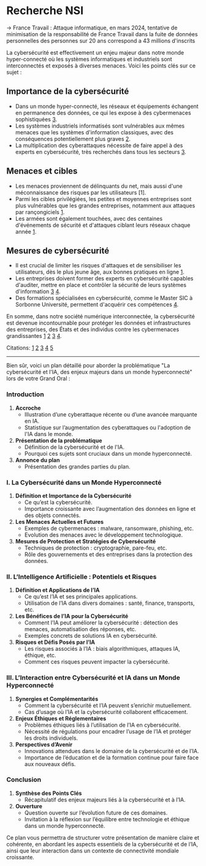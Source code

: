 # Recherche NSI

-> France Travail :
Attaque informatique, en mars 2024, tentative de minimisation de la responsabilité de France Travail dans la fuite de données personnelles des personnes sur 20 ans correspond a 43 millions d'inscrits

La cybersécurité est effectivement un enjeu majeur dans notre monde hyper-connecté où les systèmes informatiques et industriels sont interconnectés et exposés à diverses menaces. Voici les points clés sur ce sujet :

## Importance de la cybersécurité

- Dans un monde hyper-connecté, les réseaux et équipements échangent en permanence des données, ce qui les expose à des cybermenaces sophistiquées [3](https://guardia.school/metiers/expert-en-cybersecurite.html).
- Les systèmes industriels informatisés sont vulnérables aux mêmes menaces que les systèmes d'information classiques, avec des conséquences potentiellement plus graves [2](https://cyber.gouv.fr/publications/la-cybersecurite-des-systemes-industriels).
- La multiplication des cyberattaques nécessite de faire appel à des experts en cybersécurité, très recherchés dans tous les secteurs [3](https://guardia.school/metiers/expert-en-cybersecurite.html).

## Menaces et cibles

- Les menaces proviennent de délinquants du net, mais aussi d'une méconnaissance des risques par les utilisateurs [1].
- Parmi les cibles privilégiées, les petites et moyennes entreprises sont plus vulnérables que les grandes entreprises, notamment aux attaques par rançongiciels [1](https://www.rcf.fr/articles/actualite/la-cybersecurite-enjeu-cle-dun-monde-hyperconnecte).
- Les armées sont également touchées, avec des centaines d'événements de sécurité et d'attaques ciblant leurs réseaux chaque année [1](https://www.rcf.fr/articles/actualite/la-cybersecurite-enjeu-cle-dun-monde-hyperconnecte).

## Mesures de cybersécurité

- Il est crucial de limiter les risques d'attaques et de sensibiliser les utilisateurs, dès le plus jeune âge, aux bonnes pratiques en ligne [1](https://www.rcf.fr/articles/actualite/la-cybersecurite-enjeu-cle-dun-monde-hyperconnecte).
- Les entreprises doivent former des experts en cybersécurité capables d'auditer, mettre en place et contrôler la sécurité de leurs systèmes d'information [3](https://guardia.school/metiers/expert-en-cybersecurite.html) [4](https://formations.pantheonsorbonne.fr/fr/catalogue-des-formations/master-M/master-management-des-systemes-d-information-KBUV9JGI/master-parcours-systemes-d-information-et-de-connaissance-sous-parcours-cybersecurite-apprentissage-KD8MHGXN.html).
- Des formations spécialisées en cybersécurité, comme le Master SIC à Sorbonne Université, permettent d'acquérir ces compétences [4](https://formations.pantheonsorbonne.fr/fr/catalogue-des-formations/master-M/master-management-des-systemes-d-information-KBUV9JGI/master-parcours-systemes-d-information-et-de-connaissance-sous-parcours-cybersecurite-apprentissage-KD8MHGXN.html).

En somme, dans notre société numérique interconnectée, la cybersécurité est devenue incontournable pour protéger les données et infrastructures des entreprises, des États et des individus contre les cybermenaces grandissantes [1](https://www.rcf.fr/articles/actualite/la-cybersecurite-enjeu-cle-dun-monde-hyperconnecte) [2](https://cyber.gouv.fr/publications/la-cybersecurite-des-systemes-industriels) [3](https://guardia.school/metiers/expert-en-cybersecurite.html) [4](https://formations.pantheonsorbonne.fr/fr/catalogue-des-formations/master-M/master-management-des-systemes-d-information-KBUV9JGI/master-parcours-systemes-d-information-et-de-connaissance-sous-parcours-cybersecurite-apprentissage-KD8MHGXN.html).

Citations:
[1](https://www.rcf.fr/articles/actualite/la-cybersecurite-enjeu-cle-dun-monde-hyperconnecte)
[2](https://cyber.gouv.fr/publications/la-cybersecurite-des-systemes-industriels)
[3](https://guardia.school/metiers/expert-en-cybersecurite.html)
[4](https://formations.pantheonsorbonne.fr/fr/catalogue-des-formations/master-M/master-management-des-systemes-d-information-KBUV9JGI/master-parcours-systemes-d-information-et-de-connaissance-sous-parcours-cybersecurite-apprentissage-KD8MHGXN.html)
[5](https://iia-formation.fr/les-formations/)

---

Bien sûr, voici un plan détaillé pour aborder la problématique "La cybersécurité et l'IA, des enjeux majeurs dans un monde hyperconnecté" lors de votre Grand Oral :

### Introduction

1. **Accroche**
   - Illustration d’une cyberattaque récente ou d’une avancée marquante en IA.
   - Statistique sur l’augmentation des cyberattaques ou l'adoption de l'IA dans le monde.
2. **Présentation de la problématique**
   - Définition de la cybersécurité et de l'IA.
   - Pourquoi ces sujets sont cruciaux dans un monde hyperconnecté.
3. **Annonce du plan**
   - Présentation des grandes parties du plan.

### I. La Cybersécurité dans un Monde Hyperconnecté

1. **Définition et Importance de la Cybersécurité**
   - Ce qu’est la cybersécurité.
   - Importance croissante avec l’augmentation des données en ligne et des objets connectés.
2. **Les Menaces Actuelles et Futures**
   - Exemples de cybermenaces : malware, ransomware, phishing, etc.
   - Evolution des menaces avec le développement technologique.
3. **Mesures de Protection et Stratégies de Cybersécurité**
   - Techniques de protection : cryptographie, pare-feu, etc.
   - Rôle des gouvernements et des entreprises dans la protection des données.

### II. L’Intelligence Artificielle : Potentiels et Risques

1. **Définition et Applications de l’IA**
   - Ce qu’est l’IA et ses principales applications.
   - Utilisation de l’IA dans divers domaines : santé, finance, transports, etc.
2. **Les Bénéfices de l’IA pour la Cybersécurité**
   - Comment l’IA peut améliorer la cybersécurité : détection des menaces, automatisation des réponses, etc.
   - Exemples concrets de solutions IA en cybersécurité.
3. **Risques et Défis Posés par l’IA**
   - Les risques associés à l’IA : biais algorithmiques, attaques IA, éthique, etc.
   - Comment ces risques peuvent impacter la cybersécurité.

### III. L’Interaction entre Cybersécurité et IA dans un Monde Hyperconnecté

1. **Synergies et Complémentarités**
   - Comment la cybersécurité et l’IA peuvent s’enrichir mutuellement.
   - Cas d’usage où l’IA et la cybersécurité collaborent efficacement.
2. **Enjeux Éthiques et Réglementaires**
   - Problèmes éthiques liés à l’utilisation de l’IA en cybersécurité.
   - Nécessité de régulations pour encadrer l’usage de l’IA et protéger les droits individuels.
3. **Perspectives d’Avenir**
   - Innovations attendues dans le domaine de la cybersécurité et de l’IA.
   - Importance de l’éducation et de la formation continue pour faire face aux nouveaux défis.

### Conclusion

1. **Synthèse des Points Clés**
   - Récapitulatif des enjeux majeurs liés à la cybersécurité et à l’IA.
2. **Ouverture**
   - Question ouverte sur l’évolution future de ces domaines.
   - Invitation à la réflexion sur l’équilibre entre technologie et éthique dans un monde hyperconnecté.

Ce plan vous permettra de structurer votre présentation de manière claire et cohérente, en abordant les aspects essentiels de la cybersécurité et de l’IA, ainsi que leur interaction dans un contexte de connectivité mondiale croissante.
